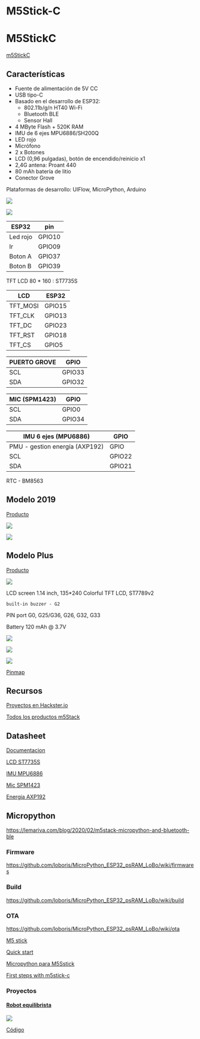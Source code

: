 # M5Stick-C 

# M5StickC
[m5StickC](https://es.aliexpress.com/item/4000166551564.html)
 

## Características

* Fuente de alimentación de 5V CC
* USB tipo-C
* Basado en el desarrollo de ESP32: 
    * 802.11b/g/n HT40 Wi-Fi
    * Bluetooth BLE
    * Sensor Hall
* 4 MByte Flash + 520K RAM
* IMU de 6 ejes MPU6886/SH200Q
* LED rojo
* Micrófono
* 2 x Botones 
* LCD (0,96 pulgadas), botón de encendido/reinicio x1
* 2,4G antena: Proant 440
* 80 mAh batería de litio
* Conector Grove

Plataformas de desarrollo: UIFlow, MicroPython, Arduino

![](./images/m5Stick.png)

![](./images/m5stickC_pinout.png)



|ESP32|pin|
|---|---|
|Led rojo|GPIO10
|Ir|GPIO09
|Boton A|GPIO37
|Boton B|GPIO39


TFT LCD 80 * 160 : ST7735S

|LCD |ESP32	
|---|---	
|TFT_MOSI|	GPIO15
TFT_CLK|	GPIO13	
TFT_DC|	GPIO23	
TFT_RST|	GPIO18	
TFT_CS|  GPIO5

|PUERTO GROVE|GPIO
|---|---
SCL |GPIO33
SDA |	GPIO32


|MIC (SPM1423)|GPIO
|---|---
|SCL|	GPIO0
SDA|	GPIO34

IMU 6 ejes (MPU6886)|GPIO
---|---
PMU - gestion  energía (AXP192)|GPIO
SCL|GPIO22
SDA|	GPIO21



RTC - BM8563


## Modelo 2019

[Producto](https://docs.m5stack.com/#/en/core/m5stickc)

![](https://docs.m5stack.com/assets/img/product_pics/core/minicore/m5stickc/m5stickc_04.webp)

![](https://docs.m5stack.com/assets/img/product_pics/core/minicore/m5stickc/m5stickc_05.webp)

## Modelo Plus

[Producto](https://docs.m5stack.com/#/en/core/m5stickc)

![](./images/m5Stick_plus.png)

LCD screen	1.14 inch, 135*240 Colorful TFT LCD, ST7789v2

	built-in buzzer - G2

PIN port	G0, G25/G36, G26, G32, G33

Battery	120 mAh @ 3.7V

![](https://m5stack.oss-cn-shenzhen.aliyuncs.com/resource/docs/schematic/Core/M5StickC/m5stickC.webp)


![](https://docs.m5stack.com/assets/img/product_pics/core/minicore/m5stickc/m5stickc_04.webp) 


![](https://docs.m5stack.com/assets/img/product_pics/core/minicore/m5stickc/m5stickc_05.webp)


[Pinmap](https://m5stack.oss-cn-shenzhen.aliyuncs.com/resource/docs/schematic/Core/M5StickC/20191118__StickC_A04_3110_Schematic_Rebuild_PinMap.pdf)

## Recursos

[Proyectos en Hackster.io](M5stack.hackster.io/)

[Todos los productos m5Stack](https://docs.m5stack.com/#/)

## Datasheet

[Documentacion](https://github.com/m5stack/M5-Schematic/blob/master/Core/esp32-pico-d4_ficha%C2%A0de%C2%A0datos_cn.pdf)

[LCD ST7735S](https://github.com/m5stack/M5-Schematic/blob/master/Core/ST7735S_v1.1.pdf)

[IMU MPU6886](https://github.com/m5stack/M5-Schematic/blob/master/ficha%C2%A0de%C2%A0datos/MPU-6886-000193%2Bv1.1_GHIC.PDF.pdf)

[Mic SPM1423 ](https://pdf1.allficha%20de%20datos.com/ficha%C2%A0de%C2%A0datos-pdf/view/546596/KNOWLES/SPM1423HM4H-B.html)

[Energia AXP192](https://github.com/m5stack/M5-Schematic/blob/master/Core/AXP192%20Datasheet%20v1.13_cn.pdf)

## Micropython

https://lemariva.com/blog/2020/02/m5stack-micropython-and-bluetooth-ble

### Firmware

https://github.com/loboris/MicroPython_ESP32_psRAM_LoBo/wiki/firmwares

### Build

https://github.com/loboris/MicroPython_ESP32_psRAM_LoBo/wiki/build

### OTA
https://github.com/loboris/MicroPython_ESP32_psRAM_LoBo/wiki/ota

[M5 stick](https://github.com/m5stack/m5-docs/blob/master/docs/en/core/m5stick.md)

[Quick start](https://docs.m5stack.com/#/en/quick_start/m5stickc/m5stickc_quick_start_with_uiflow)

[Micropython para M5Sstick](https://github.com/m5stack/M5Stack_MicroPython)

[First steps with m5stick-c](https://www.hackster.io/glowascii/first-steps-with-m5stick-c-74804c)

### Proyectos

#### [Robot equilibrista](https://m5stack.com/collections/m5-application/products/bala-c-esp32-development-mini-self-balancing-car)

![](https://cdn.shopify.com/s/files/1/0056/7689/2250/products/1_32551c59-c5e2-4213-a850-2fa988c673b5_1200x1200.jpg?v=1590970987)

[Código](https://github.com/m5stack/M5-ProductExampleCodes/blob/master/App/BalaC/Arduino/Balac/Balac.ino)